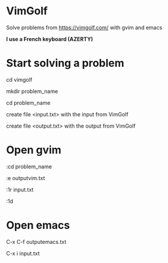 # VimGolf
Solve problems from https://vimgolf.com/ with gvim and emacs

**I use a French keyboard (AZERTY)**

# Start solving a problem

cd vimgolf

mkdir problem_name

cd problem_name

create file <input.txt> with the input from VimGolf

create file <output.txt> with the output from VimGolf

# Open gvim

:cd problem_name

:e outputvim.txt

:1r input.txt

:1d


# Open emacs

C-x C-f outputemacs.txt

C-x i input.txt
